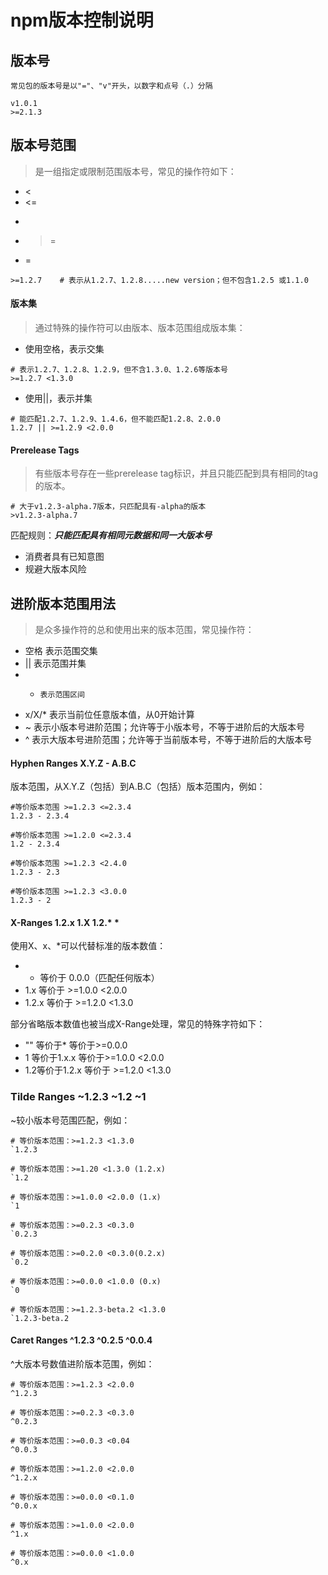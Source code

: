 # npm版本控制说明

## 版本号

	常见包的版本号是以"="、"v"开头，以数字和点号（.）分隔

```
v1.0.1
>=2.1.3

```

## 版本号范围

> 是一组指定或限制范围版本号，常见的操作符如下：
+ <
+ <=
+ >
+ >=
+ =

```
>=1.2.7    # 表示从1.2.7、1.2.8.....new version；但不包含1.2.5 或1.1.0

```

#### 版本集

> 通过特殊的操作符可以由版本、版本范围组成版本集：

+ 使用空格，表示交集

```
# 表示1.2.7、1.2.8、1.2.9，但不含1.3.0、1.2.6等版本号
>=1.2.7 <1.3.0    
```

+ 使用||，表示并集

```
# 能匹配1.2.7、1.2.9、1.4.6，但不能匹配1.2.8、2.0.0
1.2.7 || >=1.2.9 <2.0.0
```

#### Prerelease Tags

> 有些版本号存在一些prerelease tag标识，并且只能匹配到具有相同的tag的版本。

```
# 大于v1.2.3-alpha.7版本，只匹配具有-alpha的版本
>v1.2.3-alpha.7
```

匹配规则：***只能匹配具有相同元数据和同一大版本号***

+ 消费者具有已知意图
+ 规避大版本风险

## 进阶版本范围用法

> 是众多操作符的总和使用出来的版本范围，常见操作符：
+ 空格  表示范围交集
+ ||     表示范围并集
+ -     表示范围区间
+ x/X/* 表示当前位任意版本值，从0开始计算
+ ~     表示小版本号进阶范围；允许等于小版本号，不等于进阶后的大版本号
+ ^ 表示大版本号进阶范围；允许等于当前版本号，不等于进阶后的大版本号

#### Hyphen Ranges X.Y.Z - A.B.C

版本范围，从X.Y.Z（包括）到A.B.C（包括）版本范围内，例如：

```
#等价版本范围 >=1.2.3 <=2.3.4
1.2.3 - 2.3.4  

#等价版本范围 >=1.2.0 <=2.3.4
1.2 - 2.3.4

#等价版本范围 >=1.2.3 <2.4.0
1.2.3 - 2.3

#等价版本范围 >=1.2.3 <3.0.0
1.2.3 - 2
```

#### X-Ranges 1.2.x 1.X 1.2.* *

使用X、x、*可以代替标准的版本数值：

+ * 等价于 0.0.0（匹配任何版本）
+ 1.x 等价于 >=1.0.0 <2.0.0
+ 1.2.x 等价于 >=1.2.0 <1.3.0

部分省略版本数值也被当成X-Range处理，常见的特殊字符如下：

+ "" 等价于* 等价于>=0.0.0
+ 1 等价于1.x.x 等价于>=1.0.0 <2.0.0
+ 1.2等价于1.2.x 等价于 >=1.2.0 <1.3.0

### Tilde Ranges ~1.2.3 ~1.2 ~1

~较小版本号范围匹配，例如：

```
# 等价版本范围：>=1.2.3 <1.3.0   
`1.2.3

# 等价版本范围：>=1.20 <1.3.0 (1.2.x)
`1.2

# 等价版本范围：>=1.0.0 <2.0.0 (1.x)
`1

# 等价版本范围：>=0.2.3 <0.3.0
`0.2.3

# 等价版本范围：>=0.2.0 <0.3.0(0.2.x)
`0.2

# 等价版本范围：>=0.0.0 <1.0.0 (0.x)
`0

# 等价版本范围：>=1.2.3-beta.2 <1.3.0
`1.2.3-beta.2
```

#### Caret Ranges ^1.2.3 ^0.2.5 ^0.0.4

^大版本号数值进阶版本范围，例如：

```
# 等价版本范围：>=1.2.3 <2.0.0
^1.2.3 

# 等价版本范围：>=0.2.3 <0.3.0
^0.2.3

# 等价版本范围：>=0.0.3 <0.04
^0.0.3

# 等价版本范围：>=1.2.0 <2.0.0
^1.2.x

# 等价版本范围：>=0.0.0 <0.1.0
^0.0.x

# 等价版本范围：>=1.0.0 <2.0.0
^1.x 

# 等价版本范围：>=0.0.0 <1.0.0
^0.x
```






